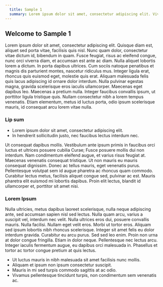 ```yaml
---
  title: Sample 1
  summary: Lorem ipsum dolor sit amet, consectetur adipiscing elit. Vivamus est tortor, accumsan in sodales sed, suscipit in eros. Donec semper nullam.
---
```


## Welcome to Sample 1

Lorem ipsum dolor sit amet, consectetur adipiscing elit. Quisque diam est, aliquet 
sed porta vitae, facilisis quis nisl. Nunc quam dolor, consectetur vitae dictum id, 
bibendum in quam. Fusce feugiat, risus ac eleifend congue, nunc orci viverra diam, et 
accumsan est ante ac diam. Nulla aliquet lobortis lorem a dictum. In porta dapibus 
ultrices. Cum sociis natoque penatibus et magnis dis parturient montes, nascetur 
ridiculus mus. Integer ligula erat, rhoncus quis euismod eget, molestie quis erat. 
Aliquam malesuada felis quis lacus adipiscing id ornare dolor interdum. Nulla pulvinar 
egestas magna, gravida scelerisque eros iaculis ullamcorper. Maecenas eget dapibus leo. 
Maecenas a pretium nulla. Integer faucibus convallis ipsum, ut porttitor ligula tristique 
quis. Nullam consectetur nibh a lorem tempus venenatis. Etiam elementum, metus id luctus 
porta, odio ipsum scelerisque mauris, id consequat arcu lorem vitae nulla.

### Lip sum

* Lorem ipsum dolor sit amet, consectetur adipiscing elit.
* In hendrerit sollicitudin justo, nec faucibus lectus interdum nec.

Ut consequat dapibus mollis. Vestibulum ante ipsum primis in faucibus orci luctus et 
ultrices posuere cubilia Curae; Fusce posuere mollis dui non interdum. Nam condimentum 
eleifend augue, et varius risus feugiat at. Maecenas venenatis consequat tristique. Ut
non mauris eu mauris consequat dignissim. Donec ac tellus mauris, eget venenatis purus. 
Pellentesque volutpat sem id augue pharetra ac rhoncus quam commodo. Curabitur lectus metus, 
facilisis aliquet congue sed, pulvinar ac est. Mauris pharetra elit euismod mi lobortis 
dapibus. Proin elit lectus, blandit id ullamcorper et, porttitor sit amet nisi.

### Lorem Ipsum

Nulla ultricies, metus dapibus laoreet scelerisque, nulla neque adipiscing ante, sed 
accumsan sapien nisl sed lectus. Nulla quam arcu, varius a suscipit vel, interdum nec 
velit. Nulla ultrices eros dui, posuere convallis mauris. Nulla facilisi. Nullam eget 
velit eros. Morbi ut tortor eros. Aliquam sed ipsum lobortis nibh rhoncus scelerisque. 
Integer sit amet felis eu dolor interdum gravida. Curabitur eu arcu purus. Sed sed leo 
enim. Proin non urna at dolor congue fringilla. Etiam in dolor neque. Pellentesque nec 
lectus arcu. Integer iaculis fermentum augue, eu dapibus orci malesuada in. Phasellus 
et tortor ac tortor congue pretium at quis lectus.

* Ut luctus mauris in nibh malesuada sit amet facilisis nunc mollis.
* Aliquam et ipsum non ipsum consectetur suscipit.
* Mauris in mi sed turpis commodo sagittis at ac odio.
* Vivamus pellentesque tincidunt turpis, non condimentum sem venenatis ac.